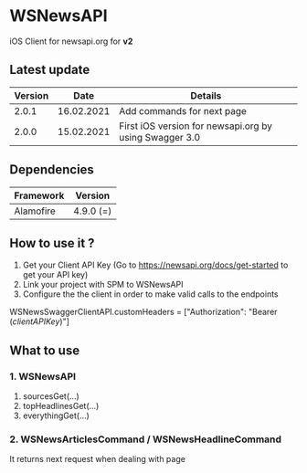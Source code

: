 # WSNewsAPI

iOS Client for newsapi.org for **v2**

## Latest update

| Version | Date       | Details                                                |
| ------- | ---------- | ------------------------------------------------------ |
| 2.0.1   | 16.02.2021 | Add commands for next page                             |
| 2.0.0   | 15.02.2021 | First iOS version for newsapi.org by using Swagger 3.0 |

## Dependencies

| Framework | Version   |
| --------- | --------- |
| Alamofire | 4.9.0 (=) |

## How to use it ?

1. Get your Client API Key (Go to https://newsapi.org/docs/get-started to get your API key)
2. Link your project with SPM to WSNewsAPI
3. Configure the the client in order to make valid calls to the endpoints

WSNewsSwaggerClientAPI.customHeaders = ["Authorization": "Bearer \($clientAPIKey$)"]

## What to use

### 1. WSNewsAPI

1. sourcesGet(...)
2. topHeadlinesGet(...)
3. everythingGet(...)

### 2. WSNewsArticlesCommand / WSNewsHeadlineCommand

It returns next request when dealing with page